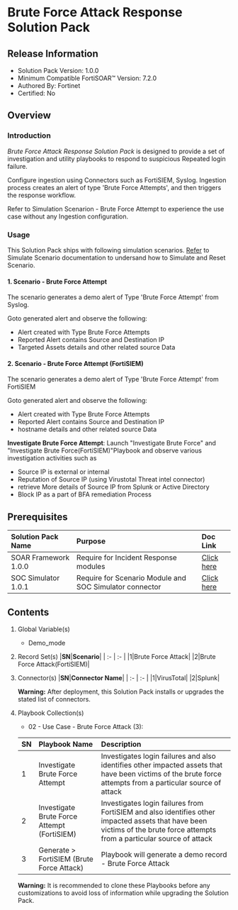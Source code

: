 # Brute Force Attack Response Solution Pack

## Release Information

- Solution Pack Version: 1.0.0
- Minimum Compatible FortiSOAR™ Version: 7.2.0
- Authored By: Fortinet
- Certified: No

## Overview

### Introduction

*Brute Force Attack Response Solution Pack* is designed to provide a set of investigation and utility playbooks to respond to suspicious Repeated login failure.

Configure ingestion using Connectors such as FortiSIEM, Syslog. Ingestion process creates an alert of type 'Brute Force Attempts', and then triggers the response workflow.

Refer to Simulation Scenarion - Brute Force Attempt to experience the use case without any Ingestion configuration.

### Usage

This Solution Pack ships with following simulation scenarios. [Refer](https://github.com/fortinet-fortisoar/solution-pack-soc-simulator/blob/develop/docs/solution-pack-guide.md) to Simulate Scenario documentation to undersand how to Simulate and Reset Scenario.

#### 1. Scenario - Brute Force Attempt

The scenario generates a demo alert of Type 'Brute Force Attempt' from Syslog.

Goto generated alert and observe the following:

- Alert created with Type Brute Force Attempts
- Reported Alert contains Source and Destination IP
- Targeted Assets details and other related source Data

#### 2. Scenario - Brute Force Attempt (FortiSIEM)

The scenario generates a demo alert of Type 'Brute Force Attempt' from FortiSIEM

Goto generated alert and observe the following:

- Alert created with Type Brute Force Attempts
- Reported Alert contains Source and Destination IP
- hostname details and other related source Data

**Investigate Brute Force Attempt**:  Launch "Investigate Brute Force" and "Investigate Brute Force(FortiSIEM)"Playbook and observe various investigation activities such as

- Source IP is external or internal
- Reputation of Source IP (using Virustotal Threat intel connector)
- retrieve More details of Source IP from Splunk or Active Directory
- Block IP as a part of BFA remediation Process

## Prerequisites

|**Solution Pack Name**|**Purpose**|**Doc Link**|
| :- | :- | :- |
|SOAR Framework 1.0.0|Require for Incident Response modules|[Click here](https://github.com/fortinet-fortisoar/solution-pack-soar-framework/blob/develop/README.md)|
|SOC Simulator 1.0.1|Require for Scenario Module and SOC Simulator connector| [Click here](https://github.com/fortinet-fortisoar/solution-pack-soc-simulator/blob/develop/README.md)|

## Contents

1. Global Variable(s)
    - Demo_mode

2. Record Set(s)
    |**SN**|**Scenario**|
    | :- | :- |
    |1|Brute Force Attack|
    |2|Brute Force Attack(FortiSIEM)|

3. Connector(s)
    |**SN**|**Connector Name**|
    | :- | :- |
    |1|VirusTotal|
    |2|Splunk|  

    **Warning:** After deployment, this Solution Pack installs or upgrades the stated list of connectors.
4. Playbook Collection(s)
    - 02 - Use Case - Brute Force Attack (3):

    |**SN**|**Playbook Name**|**Description**|
    | :- | :- | :- |
    |1|Investigate Brute Force Attempt|Investigates login failures and also identifies other impacted assets that have been victims of the brute force attempts from a particular source of attack|
    |2|Investigate Brute Force Attempt (FortiSIEM)|Investigates login failures from FortiSIEM and also identifies other impacted assets that have been victims of the brute force attempts from a particular source of attack|
    |3|Generate > FortiSIEM (Brute Force Attack)|Playbook will generate a demo record - Brute Force Attack|

     **Warning:** It is recommended to clone these Playbooks before any customizations to avoid loss of information while upgrading the Solution Pack.
